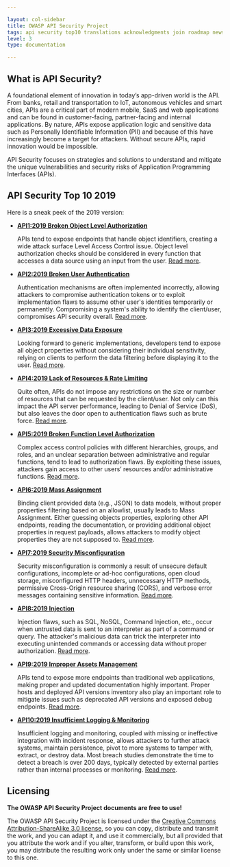 ```yaml
---

layout: col-sidebar
title: OWASP API Security Project
tags: api security top10 translations acknowledgments join roadmap news
level: 3
type: documentation

---
```


## What is API Security?

A foundational element of innovation in today’s app-driven world is the API.
From banks, retail and transportation to IoT, autonomous vehicles and smart
cities, APIs are a critical part of modern mobile, SaaS and web applications and
can be found in customer-facing, partner-facing and internal applications. By
nature, APIs expose application logic and sensitive data such as Personally
Identifiable Information (PII) and because of this have increasingly become a
target for attackers. Without secure APIs, rapid innovation would be impossible.

API Security focuses on strategies and solutions to understand and mitigate the
unique vulnerabilities and security risks of Application Programming Interfaces
(APIs).

## API Security Top 10 2019

Here is a sneak peek of the 2019 version:

* **[API1:2019 Broken Object Level Authorization][API1:2019]**

  APIs tend to expose endpoints that handle object identifiers, creating a wide
  attack surface Level Access Control issue. Object level authorization checks
  should be considered in every function that accesses a data source using an
  input from the user. [Read more][API1:2019].
* **[API2:2019 Broken User Authentication][API2:2019]**

  Authentication mechanisms are often implemented incorrectly, allowing
  attackers to compromise authentication tokens or to exploit implementation
  flaws to assume other user's identities temporarily or permanently.
  Compromising a system's ability to identify the client/user, compromises API
  security overall. [Read more][API2:2019].
* **[API3:2019 Excessive Data Exposure][API3:2019]**

  Looking forward to generic implementations, developers tend to expose all
  object properties without considering their individual sensitivity, relying on
  clients to perform the data filtering before displaying it to the user. [Read
  more][API3:2019].
* **[API4:2019 Lack of Resources & Rate Limiting][API4:2019]**

  Quite often, APIs do not impose any restrictions on the size or number of
  resources that can be requested by the client/user. Not only can this impact
  the API server performance, leading to Denial of Service (DoS), but also
  leaves the door open to authentication flaws such as brute force. [Read
  more][API4:2019].
* **[API5:2019 Broken Function Level Authorization][API5:2019]**

  Complex access control policies with different hierarchies, groups, and roles,
  and an unclear separation between administrative and regular functions, tend
  to lead to authorization flaws. By exploiting these issues, attackers gain
  access to other users’ resources and/or administrative functions. [Read
  more][API5:2019].
* **[API6:2019 Mass Assignment][API6:2019]**

  Binding client provided data (e.g., JSON) to data models, without proper
  properties filtering based on an allowlist, usually leads to Mass Assignment.
  Either guessing objects properties, exploring other API endpoints, reading the
  documentation, or providing additional object properties in request payloads,
  allows attackers to modify object properties they are not supposed to. [Read
  more][API6:2019].
* **[API7:2019 Security Misconfiguration][API7:2019]**

  Security misconfiguration is commonly a result of unsecure default
  configurations, incomplete or ad-hoc configurations, open cloud storage,
  misconfigured HTTP headers, unnecessary HTTP methods, permissive Cross-Origin
  resource sharing (CORS), and verbose error messages containing sensitive
  information. [Read more][API7:2019].
* **[API8:2019 Injection][API8:2019]**

  Injection flaws, such as SQL, NoSQL, Command Injection, etc., occur when
  untrusted data is sent to an interpreter as part of a command or query. The
  attacker's malicious data can trick the interpreter into executing unintended
  commands or accessing data without proper authorization. [Read
  more][API8:2019].
* **[API9:2019 Improper Assets Management][API9:2019]**

  APIs tend to expose more endpoints than traditional web applications, making
  proper and updated documentation highly important. Proper hosts and deployed
  API versions inventory also play an important role to mitigate issues such as
  deprecated API versions and exposed debug endpoints. [Read more][API9:2019].
* **[API10:2019 Insufficient Logging & Monitoring][API10:2019]**

  Insufficient logging and monitoring, coupled with missing or ineffective
  integration with incident response, allows attackers to further attack
  systems, maintain persistence, pivot to more systems to tamper with, extract,
  or destroy data. Most breach studies demonstrate the time to detect a breach
  is over 200 days, typically detected by external parties rather than internal
  processes or monitoring. [Read more][API10:2019].

## Licensing

**The OWASP API Security Project documents are free to use!**

The OWASP API Security Project is licensed under the [Creative Commons
Attribution-ShareAlike 3.0 license][license], so you can copy, distribute and
transmit the work, and you can adapt it, and use it commercially, but all
provided that you attribute the work and if you alter, transform, or build upon
this work, you may distribute the resulting work only under the same or similar
license to this one.

[license]: https://creativecommons.org/licenses/by-sa/3.0/
[API1:2019]: https://github.com/OWASP/API-Security/blob/master/2019/en/src/0xa1-broken-object-level-authorization.md
[API2:2019]: https://github.com/OWASP/API-Security/blob/master/2019/en/src/0xa2-broken-user-authentication.md
[API3:2019]: https://github.com/OWASP/API-Security/blob/master/2019/en/src/0xa3-excessive-data-exposure.md
[API4:2019]: https://github.com/OWASP/API-Security/blob/master/2019/en/src/0xa4-lack-of-resources-and-rate-limiting.md
[API5:2019]: https://github.com/OWASP/API-Security/blob/master/2019/en/src/0xa5-broken-function-level-authorization.md
[API6:2019]: https://github.com/OWASP/API-Security/blob/master/2019/en/src/0xa6-mass-assignment.md
[API7:2019]: https://github.com/OWASP/API-Security/blob/master/2019/en/src/0xa7-security-misconfiguration.md
[API8:2019]: https://github.com/OWASP/API-Security/blob/master/2019/en/src/0xa8-injection.md
[API9:2019]: https://github.com/OWASP/API-Security/blob/master/2019/en/src/0xa9-improper-assets-management.md
[API10:2019]: https://github.com/OWASP/API-Security/blob/master/2019/en/src/0xaa-insufficient-logging-monitoring.md

